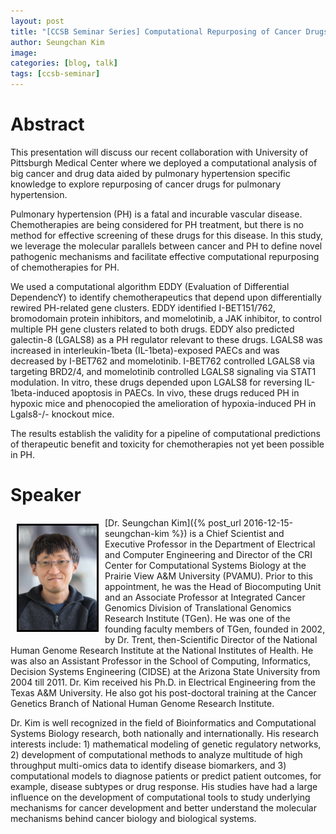 ```yaml
---
layout: post
title: "[CCSB Seminar Series] Computational Repurposing of Cancer Drugs: Big Data, Computational Analysis and Knowledge Fusion"
author: Seungchan Kim
image: 
categories: [blog, talk]
tags: [ccsb-seminar]
---
```


# Abstract

This presentation will discuss our recent collaboration with University of Pittsburgh Medical Center where we deployed a computational analysis of big cancer and drug data aided by pulmonary hypertension specific knowledge to explore repurposing of cancer drugs for pulmonary hypertension.

Pulmonary hypertension (PH) is a fatal and incurable vascular disease. Chemotherapies are being considered for PH treatment, but there is no method for effective screening of these drugs for this disease.  In this study, we leverage the molecular parallels between cancer and PH to define novel pathogenic mechanisms and facilitate effective computational repurposing of chemotherapies for PH. 

We used a computational algorithm EDDY (Evaluation of Differential DependencY) to identify chemotherapeutics that depend upon differentially rewired PH-related gene clusters. EDDY identified I-BET151/762, bromodomain protein inhibitors, and momelotinib, a JAK inhibitor, to control multiple PH gene clusters related to both drugs. EDDY also predicted galectin-8 (LGALS8) as a PH regulator relevant to these drugs. LGALS8 was increased in interleukin-1beta (IL-1beta)-exposed PAECs and was decreased by I-BET762 and momelotinib. I-BET762 controlled LGALS8 via targeting BRD2/4, and momelotinib controlled LGALS8 signaling via STAT1 modulation. In vitro, these drugs depended upon LGALS8 for reversing IL-1beta-induced apoptosis in PAECs. In vivo, these drugs reduced PH in hypoxic mice and phenocopied the amelioration of hypoxia-induced PH in Lgals8-/- knockout mice.  

The results establish the validity for a pipeline of computational predictions of therapeutic benefit and toxicity for chemotherapies not yet been possible in PH.


# Speaker

<img class="offset" src="/images/blog/2019-01-28-CCSB-Seminar-Kim-Computational-Repurposing/seungchan-kim.png" style="width:125px;float:left;border:3px solid black;margin:10px 10px;">
[Dr. Seungchan Kim]({% post_url 2016-12-15-seungchan-kim %}) is a Chief Scientist and Executive Professor in the Department of Electrical and Computer Engineering and Director of the CRI Center for Computational Systems Biology at the Prairie View A&M University (PVAMU). Prior to this appointment, he was the Head of Biocomputing Unit and an Associate Professor at Integrated Cancer Genomics Division of Translational Genomics Research Institute (TGen). He was one of the founding faculty members of TGen, founded in 2002, by Dr. Trent, then-Scientific Director of the National Human Genome Research Institute at the National Institutes of Health. He was also an Assistant Professor in the School of Computing, Informatics, Decision Systems Engineering (CIDSE) at the Arizona State University from 2004 till 2011. Dr. Kim received his Ph.D. in Electrical Engineering from the Texas A&M University. He also got his post-doctoral training at the Cancer Genetics Branch of National Human Genome Research Institute.  

Dr. Kim is well recognized in the field of Bioinformatics and Computational Systems Biology research, both nationally and internationally. His research interests include: 1) mathematical modeling of genetic regulatory networks, 2) development of computational methods to analyze multitude of high throughput multi-omics data to identify disease biomarkers, and 3) computational models to diagnose patients or predict patient outcomes, for example, disease subtypes or drug response. His studies have had a large influence on the development of computational tools to study underlying mechanisms for cancer development and better understand the molecular mechanisms behind cancer biology and biological systems.

